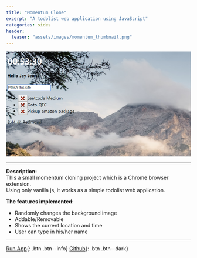 ```yaml
---
title: "Momentum Clone"
excerpt: "A todolist web application using JavaScript"
categories: sides
header:
  teaser: "assets/images/momentum_thumbnail.png"
---
```


![Forfun_thumnail](/assets/images/momentum_page.png)

---
**Description:**  
This a small momentum cloning project which is a Chrome browser extension.  
Using only vanilla js, it works as a simple todolist web application.

**The features implemented:**
 - Randomly changes the background image
 - Addable/Removable
 - Shows the current location and time
 - User can type in his/her name

---
[Run App](https://jaykop.github.io/nomadcoders/vanilla_js/momentum_clone/index.html){: .btn .btn--info}
[Github](https://github.com/jaykop/nomadcoders/tree/master/vanilla_js/momentum_clone){: .btn .btn--dark}
